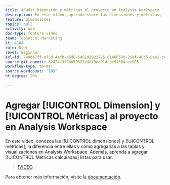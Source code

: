 ```yaml
---
title: Añadir Dimensión y métricas al proyecto en Analysis Workspace
description: En este vídeo, aprenda sobre las dimensiones y métricas, la diferencia entre ellas y cómo agregarlas a las tablas y visualizaciones en Analysis Workspace. Aprenda también a añadir métricas calculadas integradas.
feature: Dimensiones
topics: null
activity: use
doc-type: feature video
team: Technical Marketing
kt: 4104
role: User
level: Beginner
exl-id: 748ba7ff-a75d-4ecb-a5d8-5451d1922725,01466500-25ef-40d5-9ae1-ce1e0e92b0b5,01466500-25ef-40d5-9ae1-ce1e0e92b0b5,748ba7ff-a75d-4ecb-a5d8-5451d1922725
source-git-commit: 32424f3f2b05952fe4df9ea91dcbe51684cee905
workflow-type: tm+mt
source-wordcount: '103'
ht-degree: 26%

---
```


# Agregar [!UICONTROL Dimension] y [!UICONTROL Métricas] al proyecto en Analysis Workspace

En este vídeo, conozca las [!UICONTROL dimensiones] y [!UICONTROL métricas], la diferencia entre ellas y cómo agregarlas a las tablas y visualizaciones en Analysis Workspace. Además, aprenda a agregar [!UICONTROL Métricas calculadas] listas para usar.

>[!VIDEO](https://video.tv.adobe.com/v/30606/?quality=12)

Para obtener más información, visite la [documentación](https://docs.adobe.com/content/help/es-ES/analytics/analyze/analysis-workspace/components/analysis-workspace-components.html).
